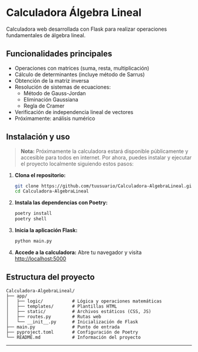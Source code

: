 # Calculadora Álgebra Lineal

Calculadora web desarrollada con Flask para realizar operaciones fundamentales de álgebra lineal.

## Funcionalidades principales
- Operaciones con matrices (suma, resta, multiplicación)
- Cálculo de determinantes (incluye método de Sarrus)
- Obtención de la matriz inversa
- Resolución de sistemas de ecuaciones:
  - Método de Gauss-Jordan
  - Eliminación Gaussiana
  - Regla de Cramer
- Verificación de independencia lineal de vectores
- Próximamente: análisis numérico

## Instalación y uso

> **Nota:** Próximamente la calculadora estará disponible públicamente y accesible para todos en internet. Por ahora, puedes instalar y ejecutar el proyecto localmente siguiendo estos pasos:

1. **Clona el repositorio:**
   ```bash
   git clone https://github.com/tuusuario/Calculadora-AlgebraLineal.git
   cd Calculadora-AlgebraLineal
   ```

2. **Instala las dependencias con Poetry:**
   ```bash
   poetry install
   poetry shell
   ```

3. **Inicia la aplicación Flask:**
   ```bash
   python main.py
   ```

4. **Accede a la calculadora:**
   Abre tu navegador y visita [http://localhost:5000](http://localhost:5000)

## Estructura del proyecto

```
Calculadora-AlgebraLineal/
├── app/
│   ├── logic/           # Lógica y operaciones matemáticas
│   ├── templates/       # Plantillas HTML
│   ├── static/          # Archivos estáticos (CSS, JS)
│   ├── routes.py        # Rutas web
│   └── __init__.py      # Inicialización de Flask
├── main.py              # Punto de entrada
├── pyproject.toml       # Configuración de Poetry
└── README.md            # Información del proyecto
```
---